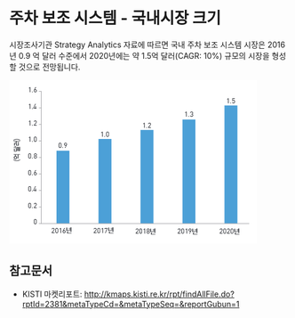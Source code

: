 # 주차 보조 시스템 - 국내시장 크기

시장조사기관 Strategy Analytics 자료에 따르면 국내 주차 보조 시스템 시장은 2016년 0.9 억 달러 수준에서 2020년에는 약
1.5억 달러(CAGR: 10%) 규모의 시장을 형성할 것으로 전망됩니다.

![ ](./images/자동차주차보조_Q12_2_1.PNG)

## 참고문서
- KISTI 마켓리포트: http://kmaps.kisti.re.kr/rpt/findAllFile.do?rptId=2381&metaTypeCd=&metaTypeSeq=&reportGubun=1
